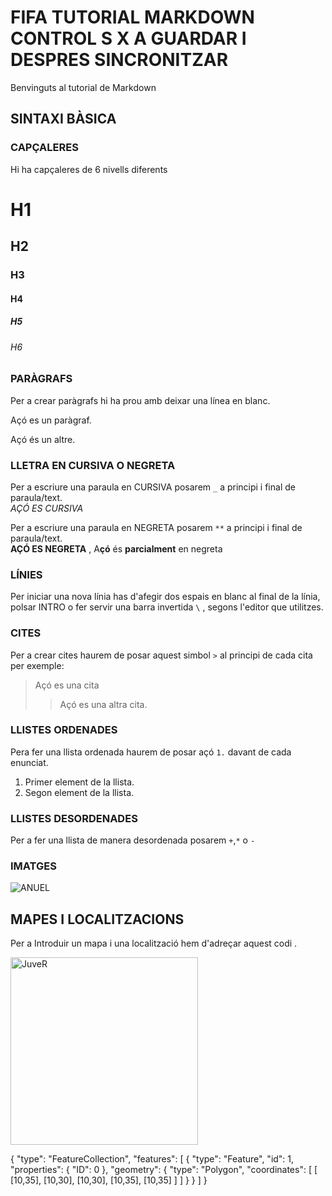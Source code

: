 # FIFA TUTORIAL MARKDOWN   CONTROL S X A GUARDAR I DESPRES SINCRONITZAR 
Benvinguts al tutorial de Markdown

## SINTAXI BÀSICA

### CAPÇALERES
Hi ha capçaleres de 6 nivells diferents
# H1   
## H2  
### H3  
#### H4  
##### H5  
###### H6  

### PARÀGRAFS  
Per a crear paràgrafs hi ha prou amb deixar una línea en blanc.  

Açó es un paràgraf.  

Açó és un altre.  

### LLETRA EN CURSIVA O NEGRETA
Per a escriure una paraula en CURSIVA posarem `_` a principi i final de paraula/text.   
_AÇÓ ES CURSIVA_

Per a escriure una paraula en NEGRETA posarem `**` a principi i final de paraula/text.   
**AÇÓ ES NEGRETA**  , A**çó** és **parcialment** en negreta

### LÍNIES 
Per iniciar una nova línia has d'afegir dos espais en blanc al final de la línia, polsar INTRO o fer servir una barra invertida   `\` , segons l'editor que utilitzes.

### CITES
Per a crear cites haurem de posar aquest simbol `>` al principi de cada cita per exemple:
> Açó es una cita 
>> Açó es una altra cita.

### LLISTES ORDENADES 
Pera fer una llista ordenada haurem de posar açó `1.` davant de cada enunciat.

1. Primer element de la llista.
2. Segon element de la llista.

### LLISTES DESORDENADES 
Per a fer una llista de manera desordenada posarem `+`,`*` o `-` 

### IMATGES

![ANUEL](https://resources.diariolibre.com/images/2023/03/13/anuel-aa-i-b2f81979-focus-0.04-0.36-895-573.jpg)


## MAPES I LOCALITZACIONS
Per a Introduir un mapa i una localització hem d'adreçar aquest codi . 

<img src="capturamarkdown.png" alt="JuveR" width="300px">




{
  "type": "FeatureCollection",
  "features": [
    {
      "type": "Feature",
      "id": 1,
      "properties": {
        "ID": 0
      },
      "geometry": {
        "type": "Polygon",
        "coordinates": [
          [
              [10,35],
              [10,30],
              [10,30],
              [10,35],
              [10,35]
          ]
        ]
      }
    }
  ]
}


